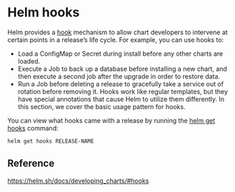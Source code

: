# Helm hooks

Helm provides a [hook](https://helm.sh/docs/developing_charts/#hooks) mechanism to allow chart developers to intervene at certain points in a release’s life cycle. For example, you can use hooks to:

- Load a ConfigMap or Secret during install before any other charts are loaded.
- Execute a Job to back up a database before installing a new chart, and then execute a second job after the upgrade in order to restore data.
- Run a Job before deleting a release to gracefully take a service out of rotation before removing it.
Hooks work like regular templates, but they have special annotations that cause Helm to utilize them differently. In this section, we cover the basic usage pattern for hooks.


You can view what hooks came with a release by running the [helm get hooks](https://helm.sh/docs/helm/#helm-get-hooks) command:


```bash
helm get hooks RELEASE-NAME
```




## Reference

https://helm.sh/docs/developing_charts/#hooks

